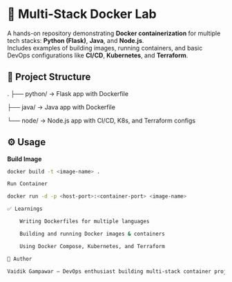 # 🐳 Multi-Stack Docker Lab

A hands-on repository demonstrating **Docker containerization** for multiple tech stacks: **Python (Flask)**, **Java**, and **Node.js**.  
Includes examples of building images, running containers, and basic DevOps configurations like **CI/CD**, **Kubernetes**, and **Terraform**.

## 📁 Project Structure

.
├── python/ → Flask app with Dockerfile

├── java/ → Java app with Dockerfile

└── node/ → Node.js app with CI/CD, K8s, and Terraform configs


## ⚙️ Usage
**Build Image**
```bash
docker build -t <image-name> .

Run Container

docker run -d -p <host-port>:<container-port> <image-name>

✅ Learnings

    Writing Dockerfiles for multiple languages

    Building and running Docker images & containers

    Using Docker Compose, Kubernetes, and Terraform

👤 Author

Vaidik Gampawar – DevOps enthusiast building multi-stack container projects.
